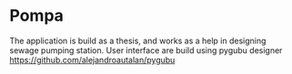 # Pompa
The application is build as a thesis, and works as a help in designing sewage pumping station. 
User interface are build using pygubu designer https://github.com/alejandroautalan/pygubu
